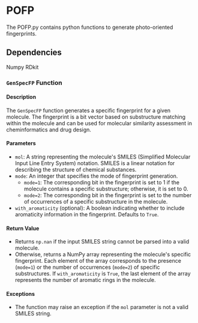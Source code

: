 # POFP
The POFP.py contains python functions to generate photo-oriented fingerprints.
## Dependencies
Numpy
RDkit
### `GenSpecFP` Function

#### Description
The `GenSpecFP` function generates a specific fingerprint for a given molecule. The fingerprint is a bit vector based on substructure matching within the molecule and can be used for molecular similarity assessment in cheminformatics and drug design.

#### Parameters
- `mol`: A string representing the molecule's SMILES (Simplified Molecular Input Line Entry System) notation. SMILES is a linear notation for describing the structure of chemical substances.
- `mode`: An integer that specifies the mode of fingerprint generation.
  - `mode=1`: The corresponding bit in the fingerprint is set to 1 if the molecule contains a specific substructure; otherwise, it is set to 0.
  - `mode=2`: The corresponding bit in the fingerprint is set to the number of occurrences of a specific substructure in the molecule.
- `with_aromaticity` (optional): A boolean indicating whether to include aromaticity information in the fingerprint. Defaults to `True`.

#### Return Value
- Returns `np.nan` if the input SMILES string cannot be parsed into a valid molecule.
- Otherwise, returns a NumPy array representing the molecule's specific fingerprint. Each element of the array corresponds to the presence (`mode=1`) or the number of occurrences (`mode=2`) of specific substructures. If `with_aromaticity` is `True`, the last element of the array represents the number of aromatic rings in the molecule.

#### Exceptions
- The function may raise an exception if the `mol` parameter is not a valid SMILES string.
